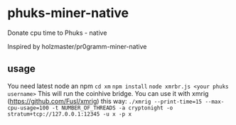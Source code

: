 # phuks-miner-native
Donate cpu time to Phuks - native

Inspired by holzmaster/pr0gramm-miner-native

## usage
You need latest node an npm
`cd xm`
`npm install`
`node xmrbr.js <your phuks username>`
This will run the coinhive bridge. You can use it with xmrig (https://github.com/Fusl/xmrig) this way:
`./xmrig --print-time=15 --max-cpu-usage=100 -t NUMBER_OF_THREADS -a cryptonight -o stratum+tcp://127.0.0.1:12345 -u x -p x`
